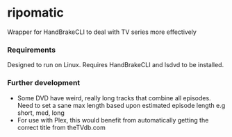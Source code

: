 # ripomatic
Wrapper for HandBrakeCLI to deal with TV series more effectively

### Requirements
Designed to run on Linux.
Requires HandBrakeCLI and lsdvd to be installed.

### Further development

* Some DVD have weird, really long tracks that combine all episodes. Need to set a sane max length based upon estimated episode length e.g short, med, long
* For use with Plex, this would benefit from automatically getting the correct title from theTVdb.com
